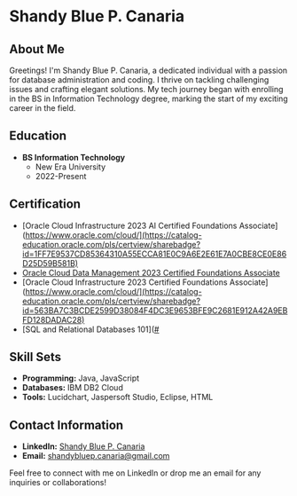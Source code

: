 # Shandy Blue P. Canaria

## About Me
Greetings! I'm Shandy Blue P. Canaria, a dedicated individual with a passion for database administration and coding. I thrive on tackling challenging issues and crafting elegant solutions. My tech journey began with enrolling in the BS in Information Technology degree, marking the start of my exciting career in the field.

## Education
- **BS Information Technology**
  - New Era University
  - 2022-Present

## Certification
- [Oracle Cloud Infrastructure 2023 AI Certified Foundations Associate](https://www.oracle.com/cloud/](https://catalog-education.oracle.com/pls/certview/sharebadge?id=1FF7E9537CD85364310A55ECCA81E0C9A6E2E61E7A0CBE8CE0E86D25D59B581B)
- [Oracle Cloud Data Management 2023 Certified Foundations Associate](https://catalog-education.oracle.com/pls/certview/sharebadge?id=040D9D28F53E985203EC8D8BEAA758A864A90CA8DA0382F82D6F7B2E856BE0C3)
- [Oracle Cloud Infrastructure 2023 Certified Foundations Associate](https://www.oracle.com/cloud/](https://catalog-education.oracle.com/pls/certview/sharebadge?id=563BA7C3BCDE2599D38084F4DC3E9653BFE9C2681E912A42A9EBFD128DADAC28)
- [SQL and Relational Databases 101]([#](https://courses.cognitiveclass.ai/certificates/6181d638c6144b5080a459aa0786e8cd)

## Skill Sets
- **Programming:** Java, JavaScript
- **Databases:** IBM DB2 Cloud
- **Tools:** Lucidchart, Jaspersoft Studio, Eclipse, HTML

## Contact Information
- **LinkedIn:** [Shandy Blue P. Canaria](https://www.linkedin.com/in/shandy-blue-1025002a5/)
- **Email:** shandybluep.canaria@gmail.com

Feel free to connect with me on LinkedIn or drop me an email for any inquiries or collaborations!
